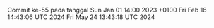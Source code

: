 Commit ke-55 pada tanggal Sun Jan 01 14:00 2023 +0100
Fri Feb 16 14:43:06 UTC 2024
Fri May 24 13:43:18 UTC 2024
